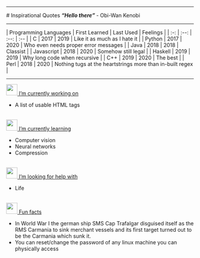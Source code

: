 <hr>
# Inspirational Quotes
<strong> <em><q cite="General Obi-Wan Kenobi">Hello there</q></em> </strong> - Obi-Wan Kenobi

<!--
**Moop204/Moop204** is a ✨ _special_ ✨ repository because its `README.md` (this file) appears on your GitHub profile.
-->
<hr>
| Programming Languages | First Learned | Last Used | Feelings |
| :-: | :--: | :--: | :-- |
| C | 2017 | 2019 | Like it as much as I hate it |
| Python | 2017 | 2020 | Who even needs proper error messages |
| Java | 2018 | 2018 | Classist | 
| Javascript | 2018 | 2020 | Somehow still legal |
| Haskell | 2019 | 2019 | Why long code when recursive | 
| C++ | 2019 | 2020 | The best |
| Perl | 2018 | 2020 | Nothing tugs at the heartstrings more than in-built regex |

<!--
<details>
    <summary>Things I enjoy doing</summary>
    * Writing scripts
</details>


<details>
    <summary>Things I'm proud of</summary>
    .
</details>
-->
<hr>
<a href="https://github.com/Moop204/Moop204/">
<img src="https://storage.googleapis.com/discordstreet/emojis/CatDance.gif" width=30> I’m currently working on
</a> 

* A list of usable HTML tags 
<br>
<a href="https://github.com/Moop204/Moop204/">
<img src="https://storage.googleapis.com/discordstreet/emojis/blobwat.png" width=30> I’m currently learning
</a>

* Computer vision
* Neural networks
* Compression
<br>
<a href="https://github.com/Moop204/Moop204/">
<img src="https://storage.googleapis.com/discordstreet/emojis/cc5206c6-6141-4089-9b97-0e5324f6a5d5.gif" width=30> I’m looking for help with
</a> 

* Life 
<br>
<a href="https://github.com/Moop204/Moop204/">
<img src="https://storage.googleapis.com/discordstreet/emojis/a36fc0b0-2162-4a25-b50e-1bd237cd024c.gif" width=30> Fun facts
</a> 

* In World War I the german ship SMS Cap Trafalgar disguised itself as the RMS Carmania to sink merchant vessels and its first target turned out to be the Carmania which sunk it.  
* You can reset/change the password of any linux machine you can physically access
